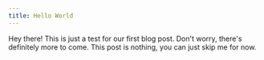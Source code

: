 ```yaml
---
title: Hello World
---
```


Hey there! This is just a test for our first blog post. Don't worry, there's definitely more to come. This post is nothing, you can just skip me for now.
